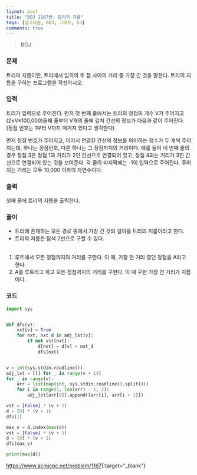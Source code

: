 ```yaml
---
layout: post
title: "BOJ 1167번: 트리의 지름"
tags: [알고리즘, BOJ, 그래프, G3]
comments: true
---
```


> BOJ

### 문제
트리의 지름이란, 트리에서 임의의 두 점 사이의 거리 중 가장 긴 것을 말한다. 트리의 지름을 구하는 프로그램을 작성하시오.

### 입력
트리가 입력으로 주어진다. 먼저 첫 번째 줄에서는 트리의 정점의 개수 V가 주어지고 (2≤V≤100,000)둘째 줄부터 V개의 줄에 걸쳐 간선의 정보가 다음과 같이 주어진다. (정점 번호는 1부터 V까지 매겨져 있다고 생각한다)

먼저 정점 번호가 주어지고, 이어서 연결된 간선의 정보를 의미하는 정수가 두 개씩 주어지는데, 하나는 정점번호, 다른 하나는 그 정점까지의 거리이다. 예를 들어 네 번째 줄의 경우 정점 3은 정점 1과 거리가 2인 간선으로 연결되어 있고, 정점 4와는 거리가 3인 간선으로 연결되어 있는 것을 보여준다. 각 줄의 마지막에는 -1이 입력으로 주어진다. 주어지는 거리는 모두 10,000 이하의 자연수이다.

### 출력
첫째 줄에 트리의 지름을 출력한다.


### 풀이
* 트리에 존재하는 모든 경로 중에서 가장 긴 것의 길이를 트리의 지름이라고 한다.
* 트리의 지름은 탐색 2번으로 구할 수 있다.<br><br>

1. 루트에서 모든 정점까지의 거리를 구한다. 이 때, 가장 먼 거리 였던 정점을 A라고 한다.
2. A를 루트라고 하고 모든 정점까지의 거리를 구한다. 이 때 구한 가장 먼 거리가 지름이다.


### 코드
```python
import sys


def dfs(v):
    vst[v] = True
    for nxt, nxt_d in adj_lst[v]:
        if not vst[nxt]:
            d[nxt] = d[v] + nxt_d
            dfs(nxt)


v = int(sys.stdin.readline())
adj_lst = [[] for _ in range(v + 1)]
for _ in range(v):
    arr = list(map(int, sys.stdin.readline().split()))
    for i in range(1, len(arr) - 1, 2):
        adj_lst[arr[0]].append([arr[i], arr[i + 1]])

vst = [False] * (v + 1)
d = [0] * (v + 1)
dfs(1)

max_v = d.index(max(d))
vst = [False] * (v + 1)
d = [0] * (v + 1)
dfs(max_v)

print(max(d))

```

<https://www.acmicpc.net/problem/1167>{:target="_blank"}
